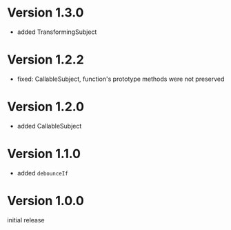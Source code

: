 
# Version 1.3.0

- added TransformingSubject


# Version 1.2.2

- fixed: CallableSubject, function's prototype methods were not preserved


# Version 1.2.0

- added CallableSubject


# Version 1.1.0

- added `debounceIf`


# Version 1.0.0

initial release
